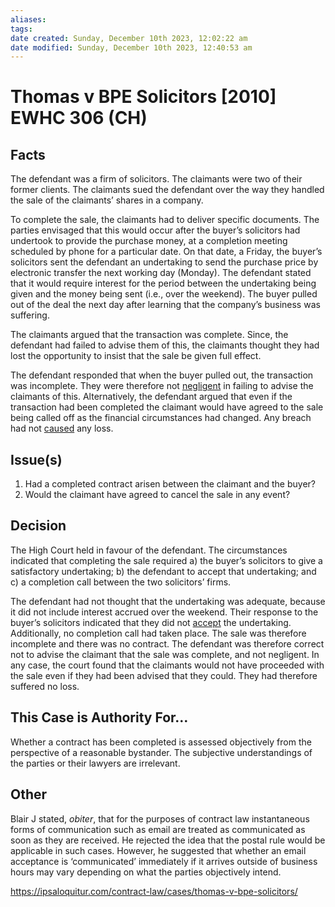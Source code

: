 ```yaml
---
aliases: 
tags: 
date created: Sunday, December 10th 2023, 12:02:22 am
date modified: Sunday, December 10th 2023, 12:40:53 am
---
```


# Thomas v BPE Solicitors [2010] EWHC 306 (CH)

## Facts

The defendant was a firm of solicitors. The claimants were two of their former clients. The claimants sued the defendant over the way they handled the sale of the claimants’ shares in a company.

To complete the sale, the claimants had to deliver specific documents. The parties envisaged that this would occur after the buyer’s solicitors had undertook to provide the purchase money, at a completion meeting scheduled by phone for a particular date. On that date, a Friday, the buyer’s solicitors sent the defendant an undertaking to send the purchase price by electronic transfer the next working day (Monday). The defendant stated that it would require interest for the period between the undertaking being given and the money being sent (i.e., over the weekend). The buyer pulled out of the deal the next day after learning that the company’s business was suffering.

The claimants argued that the transaction was complete. Since, the defendant had failed to advise them of this, the claimants thought they had lost the opportunity to insist that the sale be given full effect.

The defendant responded that when the buyer pulled out, the transaction was incomplete. They were therefore not [negligent](https://ipsaloquitur.com/tort-law/breach-of-duty/) in failing to advise the claimants of this. Alternatively, the defendant argued that even if the transaction had been completed the claimant would have agreed to the sale being called off as the financial circumstances had changed. Any breach had not [caused](https://ipsaloquitur.com/tort-law/causation/) any loss.

## Issue(s)

1. Had a completed contract arisen between the claimant and the buyer?
2. Would the claimant have agreed to cancel the sale in any event?

## Decision

The High Court held in favour of the defendant. The circumstances indicated that completing the sale required a) the buyer’s solicitors to give a satisfactory undertaking; b) the defendant to accept that undertaking; and c) a completion call between the two solicitors’ firms.

The defendant had not thought that the undertaking was adequate, because it did not include interest accrued over the weekend. Their response to the buyer’s solicitors indicated that they did not [accept](https://ipsaloquitur.com/contract-law/acceptance/) the undertaking. Additionally, no completion call had taken place. The sale was therefore incomplete and there was no contract. The defendant was therefore correct not to advise the claimant that the sale was complete, and not negligent. In any case, the court found that the claimants would not have proceeded with the sale even if they had been advised that they could. They had therefore suffered no loss.

## This Case is Authority For…

Whether a contract has been completed is assessed objectively from the perspective of a reasonable bystander. The subjective understandings of the parties or their lawyers are irrelevant.

## Other

Blair J stated, _obiter_, that for the purposes of contract law instantaneous forms of communication such as email are treated as communicated as soon as they are received. He rejected the idea that the postal rule would be applicable in such cases. However, he suggested that whether an email acceptance is ‘communicated’ immediately if it arrives outside of business hours may vary depending on what the parties objectively intend.

<https://ipsaloquitur.com/contract-law/cases/thomas-v-bpe-solicitors/>

